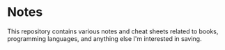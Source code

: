 # Notes

This repository contains various notes and cheat sheets related to books, programming languages, and anything else I'm interested in saving.
